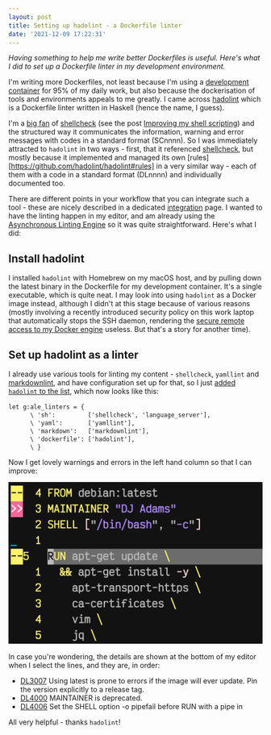 ```yaml
---
layout: post
title: Setting up hadolint - a Dockerfile linter
date: '2021-12-09 17:22:31'
---
```


_Having something to help me write better Dockerfiles is useful. Here's what I did to set up a Dockerfile linter in my development environment._

I'm writing more Dockerfiles, not least because I'm using a [development container](https://github.com/qmacro/dotfiles/tree/main/devcontainer) for 95% of my daily work, but also because the dockerisation of tools and environments appeals to me greatly. I came across [hadolint][hadolint] which is a Dockerfile linter written in Haskell (hence the name, I guess).

I'm a [big fan](https://qmacro.org/2021/05/19/supporting-developers-with-sponsorship/) of [shellcheck][shellcheck] (see the post [Improving my shell scripting](https://qmacro.org/2020/10/05/improving-my-shell-scripting/)) and the structured way it communicates the information, warning and error messages with codes in a standard format (SCnnnn). So I was immediately attracted to `hadolint` in two ways - first, that it referenced [shellcheck][shellcheck], but mostly because it implemented and managed its own [rules][https://github.com/hadolint/hadolint#rules] in a very similar way - each of them with a code in a standard format (DLnnnn) and individually documented too.

There are different points in your workflow that you can integrate such a tool - these are nicely described in a dedicated [integration](https://github.com/hadolint/hadolint/blob/master/docs/INTEGRATION.md) page. I wanted to have the linting happen in my editor, and am already using the [Asynchronous Linting Engine][ALE] so it was quite straightforward. Here's what I did:

## Install hadolint

I installed `hadolint` with Homebrew on my macOS host, and by pulling down the latest binary in the Dockerfile for my development container. It's a single executable, which is quite neat. I may look into using `hadolint` as a Docker image instead, although I didn't at this stage because of various reasons (mostly involving a recently introduced security policy on this work laptop that automatically stops the SSH daemon, rendering the [secure remote access to my Docker engine](https://qmacro.org/2021/06/12/remote-access-to-docker-on-my-synology-nas/) useless. But that's a story for another time).

## Set up hadolint as a linter

I already use various tools for linting my content - `shellcheck`, `yamllint` and [markdownlint](https://qmacro.org/2021/05/14/notes-on-markdown-linting-part-2/), and have configuration set up for that, so I just [added `hadolint` to the list](https://github.com/qmacro/dotfiles/commit/a2a3439956dc0eba7b6e8bc2e44eec0411284110), which now looks like this:

```vimrc
let g:ale_linters = {
      \ 'sh':         ['shellcheck', 'language_server'],
      \ 'yaml':       ['yamllint'],
      \ 'markdown':   ['markdownlint'],
      \ 'dockerfile': ['hadolint'],
      \ }
```

Now I get lovely warnings and errors in the left hand column so that I can improve:

![warnings and errors in my editor from hadolint](/content/images/2021/12/hadolint.png)

In case you're wondering, the details are shown at the bottom of my editor when I select the lines, and they are, in order:

* [DL3007](https://github.com/hadolint/hadolint/wiki/DL3007) Using latest is prone to errors if the image will ever update. Pin the version explicitly to a release tag.
* [DL4000](https://github.com/hadolint/hadolint/wiki/DL4000) MAINTAINER is deprecated.
* [DL4006](https://github.com/hadolint/hadolint/wiki/DL4006) Set the SHELL option -o pipefail before RUN with a pipe in

All very helpful - thanks `hadolint`!

[hadolint]: https://github.com/hadolint/hadolint
[shellcheck]: https://github.com/koalaman/shellcheck
[ALE]: https://github.com/dense-analysis/ale

